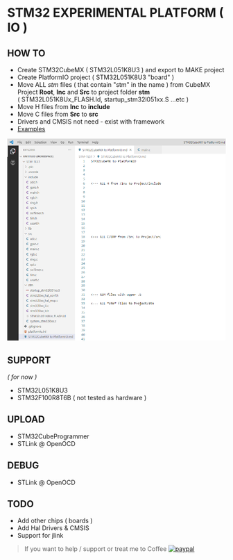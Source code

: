 #  STM32 EXPERIMENTAL PLATFORM ( IO )

## HOW TO
* Create STM32CubeMX ( STM32L051K8U3 ) and export to MAKE project
* Create PlatformIO project ( STM32L051K8U3 "board" ) 
* Move ALL *stm* files ( that contain "stm" in the name ) from CubeMX Project **Root**, **Inc** and **Src** to project folder **stm** <br> ( STM32L051K8Ux_FLASH.ld, startup_stm32l051xx.S ...etc )
* Move H files from **Inc** to **include**
* Move C files from **Src** to **src**
* Drivers and CMSIS not need - exist with framework
* [Examples](https://github.com/Wiz-IO/wizio-stm/tree/main/examples)

![stm](https://raw.githubusercontent.com/Wiz-IO/LIB/master/STM/STM32CubeMX-PlatformIO.png)

## SUPPORT
_( for now )_
* STM32L051K8U3 
* STM32F100R8T6B ( not tested as hardware )

## UPLOAD
* STM32CubeProgrammer
* STLink @ OpenOCD

## DEBUG
* STLink @ OpenOCD

## TODO
* Add other chips ( boards )
* Add Hal Drivers & CMSIS
* Support for jlink

>If you want to help / support or treat me to Coffee  [![paypal](https://www.paypalobjects.com/en_US/i/btn/btn_donate_SM.gif)](https://www.paypal.com/cgi-bin/webscr?cmd=_s-xclick&hosted_button_id=ESUP9LCZMZTD6)
